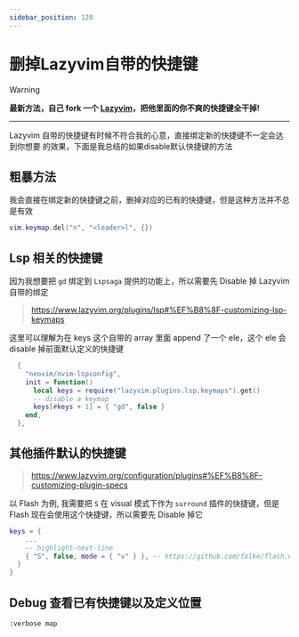 ```yaml
---
sidebar_position: 120
---
```


# 删掉Lazyvim自带的快捷键

> [!WARNING]
>
> **最新方法，自己 fork 一个 [Lazyvim](https://github.com/LintaoAmons/LazyVim)，把他里面的你不爽的快捷键全干掉!**

---

Lazyvim 自带的快捷键有时候不符合我的心意，直接绑定新的快捷键不一定会达到你想要
的效果，下面是我总结的如果disable默认快捷键的方法

## 粗暴方法

我会直接在绑定新的快捷键之前，删掉对应的已有的快捷键，但是这种方法并不总是有效

```lua
vim.keymap.del("n", "<leader>l", {})
```

## Lsp 相关的快捷键

因为我想要把 `gd` 绑定到 `Lspsaga` 提供的功能上，所以需要先 Disable 掉 Lazyvim
自带的绑定

> https://www.lazyvim.org/plugins/lsp#%EF%B8%8F-customizing-lsp-keymaps

这里可以理解为在 keys 这个自带的 array 里面 append 了一个 ele，这个 ele 会
disable 掉前面默认定义的快捷键

```lua
  {
    "neovim/nvim-lspconfig",
    init = function()
      local keys = require("lazyvim.plugins.lsp.keymaps").get()
      -- disable a keymap
      keys[#keys + 1] = { "gd", false }
    end,
  },
```

## 其他插件默认的快捷键

> https://www.lazyvim.org/configuration/plugins#%EF%B8%8F-customizing-plugin-specs

以 Flash 为例, 我需要把 `S` 在 visual 模式下作为 `surround` 插件的快捷键，但是Flash
现在会使用这个快捷键，所以需要先 Disable 掉它

```lua
keys = {
    ...
    -- highlight-next-line
    { "S", false, mode = { "v" } }, -- https://github.com/folke/flash.nvim/discussions/251
  }
}
```

## Debug 查看已有快捷键以及定义位置

```
:verbose map
```
